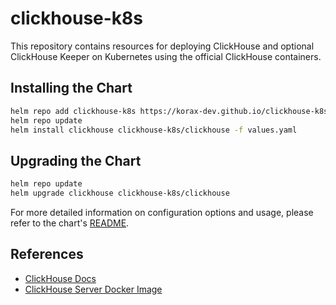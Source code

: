 # clickhouse-k8s

This repository contains resources for deploying ClickHouse and optional ClickHouse Keeper on Kubernetes using the official ClickHouse containers.

## Installing the Chart

```bash
helm repo add clickhouse-k8s https://korax-dev.github.io/clickhouse-k8s
helm repo update
helm install clickhouse clickhouse-k8s/clickhouse -f values.yaml
```

## Upgrading the Chart

```bash
helm repo update
helm upgrade clickhouse clickhouse-k8s/clickhouse
```

For more detailed information on configuration options and usage, please refer to the chart's [README](charts/clickhouse/README.md).

## References

- [ClickHouse Docs](https://clickhouse.com/docs/intro)
- [ClickHouse Server Docker Image](https://hub.docker.com/r/clickhouse/clickhouse-server/)
